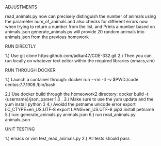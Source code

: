 ADJUSTMENTS

read_animals.py now can precisely distinguish the number of animals using the parameter num_of_animals
and also checks for different errors now when trying to return a number from the list, and
Prints a number based on animals.json
generate_animals.py will provide 20 random animals into animals.json from the previous homework


RUN DIRECTLY

1.) Use git clone https:github.com/adkar47/COE-332.git
2.) Then you can run locally on whatever text editor within the required libraries (emacs,vim)


RUN THROUGH DOCKER

1.) Launch a container through: docker run --rm -it -v $PWD:/code centos:7.7.1908 /bin/bash

2.) Use docker build through the homeowork2 directory: docker build -t {username}/json_parser:1.0 .
3.) Make sure to use the yum update and the yum install python 3
4.) Avoidd the petname unicode error 
    export LC_CTYPE=en_US.UTF-8
    export LANG=en_US.UTF-8
    pip3 install petname
5.) run: generate_animals.py animals.json
6.) run  read_animals.py animals.json

UNIT TESTING

1.) emacs or vim test_read_animals.py
2.) All tests should pass
